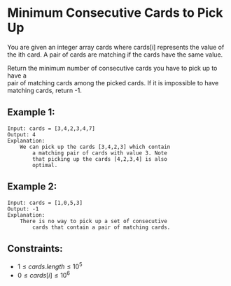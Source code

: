 # Minimum Consecutive Cards to Pick Up

You are given an integer array cards where cards[i] represents the value of  
the ith card. A pair of cards are matching if the cards have the same value.

Return the minimum number of consecutive cards you have to pick up to have a  
pair of matching cards among the picked cards. If it is impossible to have  
matching cards, return -1.

 

## Example 1:

    Input: cards = [3,4,2,3,4,7]
    Output: 4
    Explanation: 
        We can pick up the cards [3,4,2,3] which contain 
            a matching pair of cards with value 3. Note 
            that picking up the cards [4,2,3,4] is also 
            optimal.

## Example 2:

    Input: cards = [1,0,5,3]
    Output: -1
    Explanation: 
        There is no way to pick up a set of consecutive 
            cards that contain a pair of matching cards.

 

## Constraints:

* $1 \le cards.length \le 10^5$
* $0 \le cards[i] \le 10^6$

